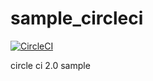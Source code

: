 # sample_circleci

[![CircleCI](https://circleci.com/gh/kflange/sample_circleci.svg?style=svg)](https://circleci.com/gh/kflange/sample_circleci)

circle ci 2.0 sample
